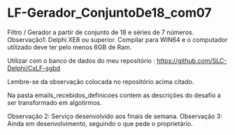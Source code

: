 # LF-Gerador_ConjuntoDe18_com07
Filtro / Gerador a partir de conjunto de 18 e séries de 7 números.
Observação1: Delphi XE8 ou superior. Compilar para WIN64 e o computador utilizado deve ter pelo menos 6GB de Ram.

Utilizar com o banco de dados do meu repositório : https://github.com/SLC-Delphi/CxLF-sgbd

Lembre-se da observação colocada no repositório acima citado.

Na pasta emails_recebidos_definicoes contem as descrições do desafio a ser transformado em algotirmos.

Observação 2: Serviço desenvolvido aos finais de semana.
Observação 3: Ainda em desenvolvimento, seguindo o que pede o proprietário.
